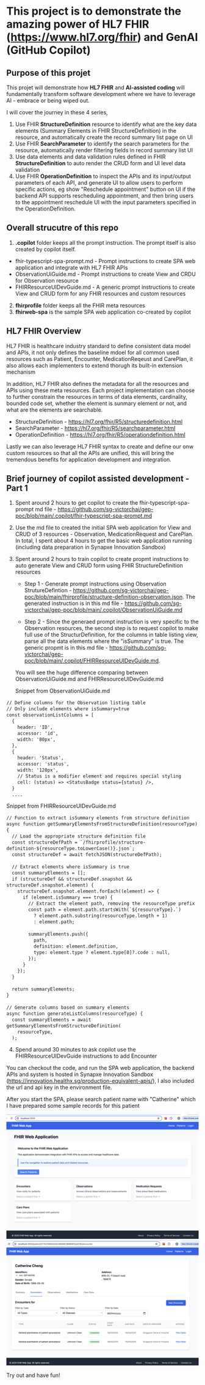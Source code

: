 # This project is to demonstrate the amazing power of HL7 FHIR (https://www.hl7.org/fhir) and GenAI (GitHub Copilot)

## Purpose of this projet

This projet will demonstrate how **HL7 FHIR** and **AI-assisted coding** will fundamentally transform software development where we have to leverage AI - embrace or being wiped out.

I will cover the journey in these 4 series,

1. Use FHIR **StructureDefinition** resource to identify what are the key data elements (Summary Elements in FHIR StructureDefinition) in the resource, and automatically create the record summary list page on UI
2. Use FHIR **SearchParameter** to identify the search parameters for the resource, automatically render filtering fields in record summary list UI
3. Use data elements and data validation rules defined in FHIR **StructureDefinition** to auto render the CRUD form and UI level data validation
4. Use FHIR **OperationDefinition** to inspect the APIs and its input/output parameters of each API, and generate UI to allow users to perform specific actions, eg show "Reschedule appointment" button on UI if the backend API supports rescheduling appointment, and then bring users to the appointment reschedule UI with the input parameters specified in the OperationDefinition.

## Overall strucutre of this repo

1. **.copilot** folder keeps all the prompt instruction. The prompt itself is also created by copilot itself.

- fhir-typescript-spa-prompt.md - Prompt instructions to create SPA web application and integrate with HL7 FHIR APIs
- ObservationUiGuide.md - Prompt instructions to create View and CRDU for Observation resource
- FHIRResourceUIDevGuide.md - A generic prompt instructions to create View and CRUD form for any FHIR resources and custom resources

2. **fhirprofile** folder keeps all the FHIR meta resources
3. **fhirweb-spa** is the sample SPA web application co-created by copilot

## HL7 FHIR Overview

HL7 FHIR is healthcare industry standard to define consistent data model and APIs, it not only defines the baseline mdoel for all common used resources such as Patient, Encounter, MedicationReqeust and CarePlan, it also allows each implementers to extend thorugh its built-in extension mechanism

In addition, HL7 FHIR also defines the metadata for all the resources and APIs using these meta resources. Each project implementation can choose to further constrain the resources in terms of data elements, cardinality, bounded code set, whether the element is sunmary element or not, and what are the elements are searchable.

- StructureDefinition - https://hl7.org/fhir/R5/structuredefinition.html
- SearchParameter - https://hl7.org/fhir/R5/searchparameter.html
- OperationDefinition - https://hl7.org/fhir/R5/operationdefinition.html

Lastly we can also leverage HL7 FHIR syntax to create and define our onw custom resources so that all the APIs are unified, this will bring the tremendous benefits for application development and integration.

## Brief journey of copilot assisted development - Part 1

1. Spent around 2 hours to get copilot to create the fhir-typescript-spa-prompt md file - https://github.com/sg-victorchai/gep-poc/blob/main/.copilot/fhir-typescript-spa-prompt.md
2. Use the md file to created the initial SPA web application for View and CRUD of 3 resources - Observation, MedicationRequest and CarePlan. In total, I spent about 4 hours to get the basic web application running (including data preparation in Synapxe Innovation Sandbox)
3. Spent around 2 hours to train copilot to create propmt instructions to auto generate View and CRUD form using FHIR StructureDefinition resources

   - Step 1 - Generate prompt instructions using Observation StrutureDefintion - https://github.com/sg-victorchai/gep-poc/blob/main/fhirprofile/structure-definition-observation.json. The generated instruction is in this md file - https://github.com/sg-victorchai/gep-poc/blob/main/.copilot/ObservationUiGuide.md

   - Step 2 - Since the generaed prompt instruction is very specific to the Observation resources, the second step is to request copilot to make full use of the StructurDefinition, for the columns in table listing view, parse all the data elements where the "isSummary" is true. The generic propmt is in this md file - https://github.com/sg-victorchai/gep-poc/blob/main/.copilot/FHIRResourceUIDevGuide.md.

   You will see the huge difference comparing between ObservationUiGuide.md and FHIRResourceUIDevGuide.md

   Snippet from ObservationUiGuide.md

```
// Define columns for the Observation listing table
// Only include elements where isSummary=true
const observationListColumns = [
  {
    header: 'ID',
    accessor: 'id',
    width: '80px',
  },
  {
    header: 'Status',
    accessor: 'status',
    width: '120px',
    // Status is a modifier element and requires special styling
    cell: (status) => <StatusBadge status={status} />,
  }
  ....
```

Snippet from FHIRResourceUIDevGuide.md

```
// Function to extract isSummary elements from structure definition
async function getSummaryElementsFromStructureDefinition(resourceType) {
  // Load the appropriate structure definition file
  const structureDefPath = `/fhirprofile/structure-definition-${resourceType.toLowerCase()}.json`;
  const structureDef = await fetchJSON(structureDefPath);

  // Extract elements where isSummary is true
  const summaryElements = [];
  if (structureDef && structureDef.snapshot && structureDef.snapshot.element) {
    structureDef.snapshot.element.forEach((element) => {
      if (element.isSummary === true) {
        // Extract the element path, removing the resourceType prefix
        const path = element.path.startsWith(`${resourceType}.`)
          ? element.path.substring(resourceType.length + 1)
          : element.path;

        summaryElements.push({
          path,
          definition: element.definition,
          type: element.type ? element.type[0]?.code : null,
        });
      }
    });
  }

  return summaryElements;
}

// Generate columns based on summary elements
async function generateListColumns(resourceType) {
  const summaryElements = await getSummaryElementsFromStructureDefinition(
    resourceType,
  );
```

4. Spend around 30 minutes to ask copilot use the FHIRResourceUIDevGuide instructions to add Encounter

You can checkout the code, and run the SPA web application, the backend APIs and system is hosted in Synapxe Innovation Sandbox (https://innovation.healthx.sg/production-equivalent-apis/), I also included the url and api key in the environment file.

After you start the SPA, please search patient name with "Catherine" which I have prepared some sample records for this patient

![Home Page](./FHIR%20Web%20GenAI%20POC-1.png)
![Patient Records Page](./FHIR%20Web%20GenAI%20POC-2.png)

Try out and have fun!
